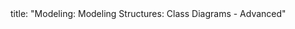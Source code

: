 <frontmatter>
title: "Modeling: Modeling Structures: Class Diagrams - Advanced"
</frontmatter>

<include src="unit-inPage-asFlat.md" boilerplate />
